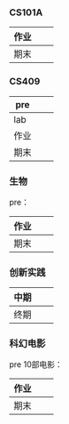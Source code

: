 ### CS101A

| 作业 |      |      |
| ---- | ---- | ---- |
| 期末 |      |      |

### CS409

| pre  |      |      |
| ---- | ---- | ---- |
| lab  |      |      |
| 作业 |      |      |
| 期末 |      |      |

### 生物

pre：

| 作业 |      |      |
| ---- | ---- | ---- |
| 期末 |      |      |

### 创新实践

| 中期 |      |      |
| ---- | ---- | ---- |
| 终期 |      |      |

### 科幻电影

pre 10部电影：

| 作业 |      |      |
| ---- | ---- | ---- |
| 期末 |      |      |

### 
